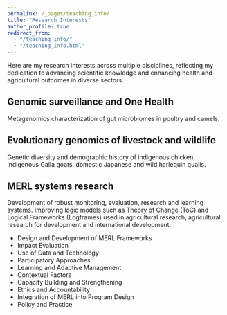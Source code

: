 ```yaml
---
permalink: /_pages/teaching_info/
title: "Research Interests"
author_profile: true
redirect_from: 
  - "/teaching_info/"
  - "/teaching_info.html"
---
```

Here are my research interests across multiple disciplines, reflecting my dedication to advancing scientific knowledge and enhancing health and agricultural outcomes in diverse sectors.

## Genomic surveillance and One Health
Metagenomics characterization of gut microbiomes in poultry and camels.

## Evolutionary genomics of livestock and wildlife
Genetic diversity and demographic history of indigenous chicken, indigenous Galla goats, domestic Japanese and wild harlequin quails.

## MERL systems research
Development of robust monitoring, evaluation, research and learning systems. Improving logic models such as Theory of Change (ToC) and Logical Frameworks (Logframes) used in agricultural research, agricultural research for development and international development.
- Design and Development of MERL Frameworks
- Impact Evaluation
- Use of Data and Technology
- Participatory Approaches
- Learning and Adaptive Management
- Contextual Factors
- Capacity Building and Strengthening
- Ethics and Accountability
- Integration of MERL into Program Design
- Policy and Practice


